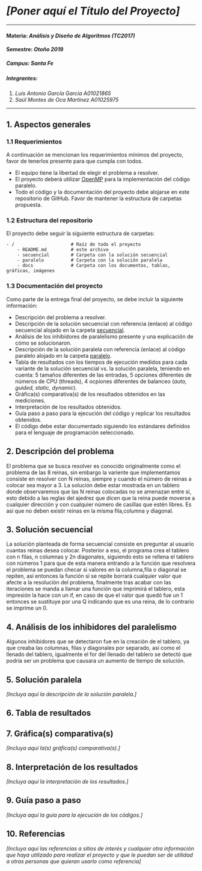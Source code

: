 # *[Poner aquí el Título del Proyecto]*
---
#### Materia: *Análisis y Diseño de Algoritmos (TC2017)*

#### Semestre: *Otoño 2019*

##### Campus: *Santa Fe*

##### Integrantes:
1. *Luis Antonio García García* *A01021865*
2. *Saúl Montes de Oca Martínez* *A01025975*

---
## 1. Aspectos generales

### 1.1 Requerimientos

A continuación se mencionan los requerimientos mínimos del proyecto, favor de tenerlos presente para que cumpla con todos.

* El equipo tiene la libertad de elegir el problema a resolver.
* El proyecto deberá utilizar [OpenMP](https://www.openmp.org/) para la implementación del código paralelo.
* Todo el código y la documentación del proyecto debe alojarse en este repositorio de GitHub. Favor de mantener la estructura de carpetas propuesta.

### 1.2 Estructura del repositorio
El proyecto debe seguir la siguiente estructura de carpetas:
```
- / 			        # Raíz de todo el proyecto
    - README.md			# este archivo
    - secuencial		# Carpeta con la solución secuencial
    - paralelo			# Carpeta con la solución paralela
    - docs              # Carpeta con los documentos, tablas, gráficas, imágenes
```

### 1.3 Documentación  del proyecto

Como parte de la entrega final del proyecto, se debe incluir la siguiente información:

* Descripción del problema a resolver.
* Descripción de la solución secuencial con referencia (enlace) al código secuencial alojado en la carpeta [secuencial](secuencial/).
* Análisis de los inhibidores de paralelismo presente y una explicación de cómo se solucionaron.
* Descripción de la solución paralela con referencia (enlace) al código paralelo alojado en la carpeta [paralelo](paralelo/).
* Tabla de resultados con los tiempos de ejecución medidos para cada variante de la solución secuencial vs. la solución paralela, teniendo en cuenta: 5 tamaños diferentes de las entradas, 5 opciones diferentes de números de CPU (threads), 4 ocpiones diferentes de balanceo (*auto, guided, static, dynamic*).
* Gráfica(s) comparativa(s) de los resultados obtenidos en las mediciones.
* Interpretación de los resultados obtenidos.
* Guía paso a paso para la ejecución del código y replicar los resultados obtenidos.
* El código debe estar documentado siguiendo los estándares definidos para el lenguaje de programación seleccionado.

## 2. Descripción del problema

El problema que se busca resolver es conocido originalmente como el problema de las 8 reinas, sin embargo la variente que implementamos consiste en resolver con N reinas, siempre y cuando el número de reinas a colocar sea mayor a 3.
La solución debe estar mostrada en un tablero donde observaremos que las N reinas colocadas no se amenazan entre sí, esto debido a las reglas del ajedrez que dicen que la reina puede moverse a cualquier dirección y con cualquier número de casillas que estén libres. Es así que no deben existir reinas en la misma fila,columna y diagonal.

## 3. Solución secuencial

La solución planteada de forma secuencial consiste en preguntar al usuario cuantas reinas desea colocar. Posterior a eso, el programa crea el tablero con n filas, n columnas y 2n diagonales, siguiendo esto se rellena el tablero con números 1 para que de esta manera entrando a la función que resolvera el problema se puedan checar si valores en la columna,fila o diagonal se repiten, así entonces la función si se repite borrará cualquier valor que afecte a la resolución del problema, finalmente tras acabar con las iteraciones se manda a llamar una función que imprimirá el tablero, esta impresión la hace con un if, en caso de que el valor que quedó fue un 1 entonces se sustituye por una Q indicando que es una reina, de lo contrario se imprime un 0.

## 4. Análisis de los inhibidores del paralelismo

Algunos inhibidores que se detectaron fue en la creación de el tablero, ya que creaba las columnas, filas y diagonales por separado, así como el llenado del tablero, igualmente el for del llenado del tablero se detectó que podría ser un problema que causara un aumento de tiempo de solución.

## 5. Solución paralela

*[Incluya aquí la descripción de la solución paralela.]*

## 6. Tabla de resultados



## 7. Gráfica(s) comparativa(s)

*[Incluya aquí la(s) gráfica(s) comparativa(s).]*

## 8. Interpretación de los resultados

*[Incluya aquí la interpretación de los resultados.]*

## 9. Guía paso a paso

*[Incluya aquí la guía para la ejecución de los códigos.]*

## 10. Referencias

*[Incluya aquí las referencias a sitios de interés y cualquier otra información que haya utilizado para realizar el proyecto y que le puedan ser de utilidad a otras personas que quieran usarlo como referencia]*
